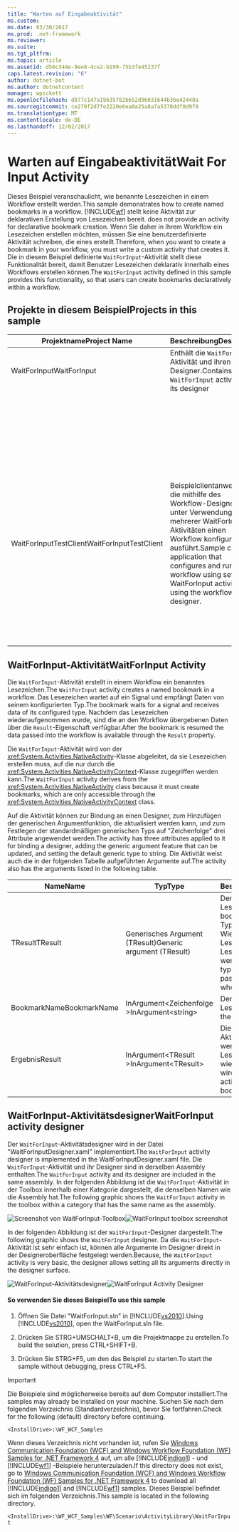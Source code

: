 ```yaml
---
title: "Warten auf Eingabeaktivität"
ms.custom: 
ms.date: 03/30/2017
ms.prod: .net-framework
ms.reviewer: 
ms.suite: 
ms.tgt_pltfrm: 
ms.topic: article
ms.assetid: d58c344e-9ee8-4ce2-b199-75b3fe45237f
caps.latest.revision: "6"
author: dotnet-bot
ms.author: dotnetcontent
manager: wpickett
ms.openlocfilehash: d877c147a19635782b652d96031644b3be42448a
ms.sourcegitcommit: ce279f2d7fe2220e6ea0a25a8a7a5370ddf8d9f0
ms.translationtype: MT
ms.contentlocale: de-DE
ms.lasthandoff: 12/02/2017
---
```

# <a name="wait-for-input-activity"></a><span data-ttu-id="14869-102">Warten auf Eingabeaktivität</span><span class="sxs-lookup"><span data-stu-id="14869-102">Wait For Input Activity</span></span>
<span data-ttu-id="14869-103">Dieses Beispiel veranschaulicht, wie benannte Lesezeichen in einem Workflow erstellt werden.</span><span class="sxs-lookup"><span data-stu-id="14869-103">This sample demonstrates how to create named bookmarks in a workflow.</span></span> [!INCLUDE[wf](../../../../includes/wf-md.md)]<span data-ttu-id="14869-104"> stellt keine Aktivität zur deklarativen Erstellung von Lesezeichen bereit.</span><span class="sxs-lookup"><span data-stu-id="14869-104"> does not provide an activity for declarative bookmark creation.</span></span> <span data-ttu-id="14869-105">Wenn Sie daher in Ihrem Workflow ein Lesezeichen erstellen möchten, müssen Sie eine benutzerdefinierte Aktivität schreiben, die eines erstellt.</span><span class="sxs-lookup"><span data-stu-id="14869-105">Therefore, when you want to create a bookmark in your workflow, you must write a custom activity that creates it.</span></span> <span data-ttu-id="14869-106">Die in diesem Beispiel definierte `WaitForInput`-Aktivität stellt diese Funktionalität bereit, damit Benutzer Lesezeichen deklarativ innerhalb eines Workflows erstellen können.</span><span class="sxs-lookup"><span data-stu-id="14869-106">The `WaitForInput` activity defined in this sample provides this functionality, so that users can create bookmarks declaratively within a workflow.</span></span>  
  
## <a name="projects-in-this-sample"></a><span data-ttu-id="14869-107">Projekte in diesem Beispiel</span><span class="sxs-lookup"><span data-stu-id="14869-107">Projects in this sample</span></span>  
  
|<span data-ttu-id="14869-108">**Projektname**</span><span class="sxs-lookup"><span data-stu-id="14869-108">**Project Name**</span></span>|<span data-ttu-id="14869-109">**Beschreibung**</span><span class="sxs-lookup"><span data-stu-id="14869-109">**Description**</span></span>|<span data-ttu-id="14869-110">**Hauptdateien**</span><span class="sxs-lookup"><span data-stu-id="14869-110">**Main Files**</span></span>|  
|-|-|-|  
|<span data-ttu-id="14869-111">WaitForInput</span><span class="sxs-lookup"><span data-stu-id="14869-111">WaitForInput</span></span>|<span data-ttu-id="14869-112">Enthält die `WaitForInput`-Aktivität und ihren Designer.</span><span class="sxs-lookup"><span data-stu-id="14869-112">Contains `WaitForInput` activity and its designer</span></span>|<span data-ttu-id="14869-113">WaitForInput.cs</span><span class="sxs-lookup"><span data-stu-id="14869-113">WaitForInput.cs</span></span><br /><br /> <span data-ttu-id="14869-114">Definition der `WaitForInput`-Aktivität.</span><span class="sxs-lookup"><span data-stu-id="14869-114">`WaitForInput` activity definition.</span></span>|  
|||<span data-ttu-id="14869-115">WaitForInputDesigner.xaml</span><span class="sxs-lookup"><span data-stu-id="14869-115">WaitForInputDesigner.xaml</span></span><br /><br /> <span data-ttu-id="14869-116">Benutzerdefinierter Designer für die `WaitForInput`-Aktivität.</span><span class="sxs-lookup"><span data-stu-id="14869-116">Custom designer for the `WaitForInput` activity.</span></span>|  
|||<span data-ttu-id="14869-117">TypeToFirstGenericArgumentConverter.cs</span><span class="sxs-lookup"><span data-stu-id="14869-117">TypeToFirstGenericArgumentConverter.cs</span></span><br /><br /> <span data-ttu-id="14869-118">WPF-Typkonverter, der verwendet wird, um den generischen Typ der Aktivität im Designer zu aktualisieren.</span><span class="sxs-lookup"><span data-stu-id="14869-118">WPF type converter used to update the generic type of the activity in the designer.</span></span>|  
|<span data-ttu-id="14869-119">WaitForInputTestClient</span><span class="sxs-lookup"><span data-stu-id="14869-119">WaitForInputTestClient</span></span>|<span data-ttu-id="14869-120">Beispielclientanwendung, die mithilfe des Workflow-Designers unter Verwendung mehrerer WaitForInput-Aktivitäten einen Workflow konfiguriert und ausführt.</span><span class="sxs-lookup"><span data-stu-id="14869-120">Sample client application that configures and runs a workflow using several WaitForInput activities using the workflow designer.</span></span>|<span data-ttu-id="14869-121">Sequence1.xaml</span><span class="sxs-lookup"><span data-stu-id="14869-121">Sequence1.xaml</span></span><br /><br /> <span data-ttu-id="14869-122">Ein sequenzieller Workflow, der die `WaitForInput`-Aktivität verwendet.</span><span class="sxs-lookup"><span data-stu-id="14869-122">A sequential workflow that uses the `WaitForInput` activity.</span></span>|  
|||<span data-ttu-id="14869-123">Program.cs</span><span class="sxs-lookup"><span data-stu-id="14869-123">Program.cs</span></span><br /><br /> <span data-ttu-id="14869-124">Führt eine Instanz des in "Sequence1.xaml" definierten Workflows aus.</span><span class="sxs-lookup"><span data-stu-id="14869-124">Runs an instance of the workflow defined in Sequence1.xaml.</span></span>|  
  
## <a name="waitforinput-activity"></a><span data-ttu-id="14869-125">WaitForInput-Aktivität</span><span class="sxs-lookup"><span data-stu-id="14869-125">WaitForInput Activity</span></span>  
 <span data-ttu-id="14869-126">Die `WaitForInput`-Aktivität erstellt in einem Workflow ein benanntes Lesezeichen.</span><span class="sxs-lookup"><span data-stu-id="14869-126">The `WaitForInput` activity creates a named bookmark in a workflow.</span></span> <span data-ttu-id="14869-127">Das Lesezeichen wartet auf ein Signal und empfängt Daten von seinem konfigurierten Typ.</span><span class="sxs-lookup"><span data-stu-id="14869-127">The bookmark waits for a signal and receives data of its configured type.</span></span> <span data-ttu-id="14869-128">Nachdem das Lesezeichen wiederaufgenommen wurde, sind die an den Workflow übergebenen Daten über die `Result`-Eigenschaft verfügbar.</span><span class="sxs-lookup"><span data-stu-id="14869-128">After the bookmark is resumed the data passed into the workflow is available through the `Result` property.</span></span>  
  
 <span data-ttu-id="14869-129">Die `WaitForInput`-Aktivität wird von der <xref:System.Activities.NativeActivity>-Klasse abgeleitet, da sie Lesezeichen erstellen muss, auf die nur durch die <xref:System.Activities.NativeActivityContext>-Klasse zugegriffen werden kann.</span><span class="sxs-lookup"><span data-stu-id="14869-129">The `WaitForInput` activity derives from the <xref:System.Activities.NativeActivity> class because it must create bookmarks, which are only accessible through the <xref:System.Activities.NativeActivityContext> class.</span></span>  
  
 <span data-ttu-id="14869-130">Auf die Aktivität können zur Bindung an einen Designer, zum Hinzufügen der generischen Argumentfunktion, die aktualisiert werden kann, und zum Festlegen der standardmäßigen generischen Typs auf "Zeichenfolge" drei Attribute angewendet werden.</span><span class="sxs-lookup"><span data-stu-id="14869-130">The activity has three attributes applied to it for binding a designer, adding the generic argument feature that can be updated, and setting the default generic type to string.</span></span> <span data-ttu-id="14869-131">Die Aktivität weist auch die in der folgenden Tabelle aufgeführten Argumente auf.</span><span class="sxs-lookup"><span data-stu-id="14869-131">The activity also has the arguments  listed in the following table.</span></span>  
  
|<span data-ttu-id="14869-132">**Name**</span><span class="sxs-lookup"><span data-stu-id="14869-132">**Name**</span></span>|<span data-ttu-id="14869-133">**Typ**</span><span class="sxs-lookup"><span data-stu-id="14869-133">**Type**</span></span>|<span data-ttu-id="14869-134">**Beschreibung**</span><span class="sxs-lookup"><span data-stu-id="14869-134">**Description**</span></span>|  
|-|-|-|  
|<span data-ttu-id="14869-135">TResult</span><span class="sxs-lookup"><span data-stu-id="14869-135">TResult</span></span>|<span data-ttu-id="14869-136">Generisches Argument (TResult)</span><span class="sxs-lookup"><span data-stu-id="14869-136">Generic argument (TResult)</span></span>|<span data-ttu-id="14869-137">Der Typ des Lesezeichens.</span><span class="sxs-lookup"><span data-stu-id="14869-137">Type of the bookmark.</span></span> <span data-ttu-id="14869-138">Dies ist der Typ der Daten, der beim Wiederaufnehmen des Lesezeichens an das Lesezeichen übergeben werden soll.</span><span class="sxs-lookup"><span data-stu-id="14869-138">This is the type of the data to be passed to the bookmark when resumed.</span></span>|  
|<span data-ttu-id="14869-139">BookmarkName</span><span class="sxs-lookup"><span data-stu-id="14869-139">BookmarkName</span></span>|<span data-ttu-id="14869-140">InArgument\<Zeichenfolge ></span><span class="sxs-lookup"><span data-stu-id="14869-140">InArgument\<string></span></span>|<span data-ttu-id="14869-141">Der Name des Lesezeichens.</span><span class="sxs-lookup"><span data-stu-id="14869-141">Name of the bookmark.</span></span>|  
|<span data-ttu-id="14869-142">Ergebnis</span><span class="sxs-lookup"><span data-stu-id="14869-142">Result</span></span>|<span data-ttu-id="14869-143">InArgument\<TResult ></span><span class="sxs-lookup"><span data-stu-id="14869-143">InArgument\<TResult></span></span>|<span data-ttu-id="14869-144">Die Daten, die an die Aktivität übergeben werden, wenn das Lesezeichen wiederaufgenommen wird.</span><span class="sxs-lookup"><span data-stu-id="14869-144">Data passed to the activity when the bookmark is resumed.</span></span>|  
  
## <a name="waitforinput-activity-designer"></a><span data-ttu-id="14869-145">WaitForInput-Aktivitätsdesigner</span><span class="sxs-lookup"><span data-stu-id="14869-145">WaitForInput activity designer</span></span>  
 <span data-ttu-id="14869-146">Der `WaitForInput`-Aktivitätsdesigner wird in der Datei "WaitForInputDesigner.xaml" implementiert.</span><span class="sxs-lookup"><span data-stu-id="14869-146">The `WaitForInput` activity designer is implemented in the WaitForInputDesigner.xaml file.</span></span> <span data-ttu-id="14869-147">Die `WaitForInput`-Aktivität und ihr Designer sind in derselben Assembly enthalten.</span><span class="sxs-lookup"><span data-stu-id="14869-147">The `WaitForInput` activity and its designer are included in the same assembly.</span></span> <span data-ttu-id="14869-148">In der folgenden Abbildung ist die `WaitForInput`-Aktivität in der Toolbox innerhalb einer Kategorie dargestellt, die denselben Namen wie die Assembly hat.</span><span class="sxs-lookup"><span data-stu-id="14869-148">The following graphic shows the `WaitForInput` activity in the toolbox within a category that has the same name as the assembly.</span></span>  
  
 <span data-ttu-id="14869-149">![Screenshot von WaitForInput-Toolbox](../../../../docs/framework/windows-workflow-foundation/samples/media/waitforinputtoolbox.jpg "WaitForInputToolbox")</span><span class="sxs-lookup"><span data-stu-id="14869-149">![WaitForInput toolbox screenshot](../../../../docs/framework/windows-workflow-foundation/samples/media/waitforinputtoolbox.jpg "WaitForInputToolbox")</span></span>  
  
 <span data-ttu-id="14869-150">In der folgenden Abbildung ist der `WaitForInput`-Designer dargestellt.</span><span class="sxs-lookup"><span data-stu-id="14869-150">The following graphic shows the `WaitForInput` designer.</span></span> <span data-ttu-id="14869-151">Da die `WaitForInput`-Aktivität ist sehr einfach ist, können alle Argumente im Designer direkt in der Designeroberfläche festgelegt werden.</span><span class="sxs-lookup"><span data-stu-id="14869-151">Because, the `WaitForInput` activity is very basic, the designer allows setting all its arguments directly in the designer surface.</span></span>  
  
 <span data-ttu-id="14869-152">![WaitForInput-Aktivitätsdesigner](../../../../docs/framework/windows-workflow-foundation/samples/media/waitforinputdesigner.jpg "WaitForInputDesigner")</span><span class="sxs-lookup"><span data-stu-id="14869-152">![WaitForInput Activity Designer](../../../../docs/framework/windows-workflow-foundation/samples/media/waitforinputdesigner.jpg "WaitForInputDesigner")</span></span>  
  
#### <a name="to-use-this-sample"></a><span data-ttu-id="14869-153">So verwenden Sie dieses Beispiel</span><span class="sxs-lookup"><span data-stu-id="14869-153">To use this sample</span></span>  
  
1.  <span data-ttu-id="14869-154">Öffnen Sie Datei "WaitForInput.sln" in [!INCLUDE[vs2010](../../../../includes/vs2010-md.md)].</span><span class="sxs-lookup"><span data-stu-id="14869-154">Using [!INCLUDE[vs2010](../../../../includes/vs2010-md.md)], open the WaitForInput.sln file.</span></span>  
  
2.  <span data-ttu-id="14869-155">Drücken Sie STRG+UMSCHALT+B, um die Projektmappe zu erstellen.</span><span class="sxs-lookup"><span data-stu-id="14869-155">To build the solution, press CTRL+SHIFT+B.</span></span>  
  
3.  <span data-ttu-id="14869-156">Drücken Sie STRG+F5, um den das Beispiel zu starten.</span><span class="sxs-lookup"><span data-stu-id="14869-156">To start the sample without debugging, press CTRL+F5.</span></span>  
  
> [!IMPORTANT]
>  <span data-ttu-id="14869-157">Die Beispiele sind möglicherweise bereits auf dem Computer installiert.</span><span class="sxs-lookup"><span data-stu-id="14869-157">The samples may already be installed on your machine.</span></span> <span data-ttu-id="14869-158">Suchen Sie nach dem folgenden Verzeichnis (Standardverzeichnis), bevor Sie fortfahren.</span><span class="sxs-lookup"><span data-stu-id="14869-158">Check for the following (default) directory before continuing.</span></span>  
>   
>  `<InstallDrive>:\WF_WCF_Samples`  
>   
>  <span data-ttu-id="14869-159">Wenn dieses Verzeichnis nicht vorhanden ist, rufen Sie [Windows Communication Foundation (WCF) and Windows Workflow Foundation (WF) Samples for .NET Framework 4](http://go.microsoft.com/fwlink/?LinkId=150780) auf, um alle [!INCLUDE[indigo1](../../../../includes/indigo1-md.md)] - und [!INCLUDE[wf1](../../../../includes/wf1-md.md)] -Beispiele herunterzuladen.</span><span class="sxs-lookup"><span data-stu-id="14869-159">If this directory does not exist, go to [Windows Communication Foundation (WCF) and Windows Workflow Foundation (WF) Samples for .NET Framework 4](http://go.microsoft.com/fwlink/?LinkId=150780) to download all [!INCLUDE[indigo1](../../../../includes/indigo1-md.md)] and [!INCLUDE[wf1](../../../../includes/wf1-md.md)] samples.</span></span> <span data-ttu-id="14869-160">Dieses Beispiel befindet sich im folgenden Verzeichnis.</span><span class="sxs-lookup"><span data-stu-id="14869-160">This sample is located in the following directory.</span></span>  
>   
>  `<InstallDrive>:\WF_WCF_Samples\WF\Scenario\ActivityLibrary\WaitForInput`
